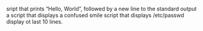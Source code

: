 sript that prints “Hello, World”, followed by a new line to the standard output
a script that displays a confused smile
script that displays /etc/passwd
display ot last 10 lines.
